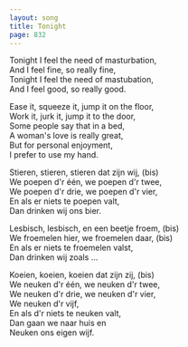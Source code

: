 ```yaml
---
layout: song
title: Tonight
page: 832
---
```


Tonight I feel the need of masturbation,  
And I feel fine, so really fine,  
Tonight I feel the need of mastubation,  
And I feel good, so really good.  

Ease it, squeeze it, jump it on the floor,  
Work it, jurk it, jump it to the door,  
Some people say that in a bed,  
A woman's love is really great,  
But for personal enjoyment,  
I prefer to use my hand.  

Stieren, stieren, stieren dat zijn wij, (bis)  
We poepen d'r één, we poepen d'r twee,  
We poepen d'r drie, we poepen d'r vier,  
En als er niets te poepen valt,  
Dan drinken wij ons bier.  

Lesbisch, lesbisch, en een beetje froem, (bis)  
We froemelen hier, we froemelen daar, (bis)  
En als er niets te froemelen valst,  
Dan drinken wij zoals ...  

Koeien, koeien, koeien dat zijn zij, (bis)  
We neuken d'r één, we neuken d'r twee,  
We neuken d'r drie, we neuken d'r vier,  
We neuken d'r vijf,  
En als d'r niets te neuken valt,  
Dan gaan we naar huis en  
Neuken ons eigen wijf.  

